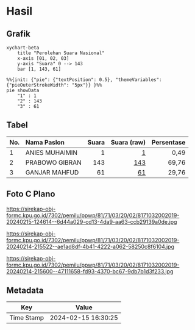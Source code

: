 # Hasil

## Grafik

```mermaid
xychart-beta
    title "Perolehan Suara Nasional"
    x-axis [01, 02, 03]
    y-axis "Suara" 0 --> 143
    bar [1, 143, 61]
```

```mermaid
%%{init: {"pie": {"textPosition": 0.5}, "themeVariables": {"pieOuterStrokeWidth": "5px"}} }%%
pie showData
    "1" : 1
    "2" : 143
    "3" : 61
```

## Tabel

| No. | Nama Paslon    | Suara | Suara (raw) | Persentase |
|:--- |:-------------- | -----:| -----------:| ----------:|
| 1   | ANIES MUHAIMIN | 1     | [1][p-1]    | 0,49       |
| 2   | PRABOWO GIBRAN | 143   | [143][p-2]  | 69,76      |
| 3   | GANJAR MAHFUD  | 61    | [61][p-3]   | 29,76      |


[p-1]: https://github.com/gigit-pemilu/pemilu-2024/blob/main/pilpres/hitung-suara/sub/81-maluku/sub/71-kota-ambon/sub/03-baguala/sub/2002-halong/sub/019-tps/sub/paslon-1.txt
[p-2]: https://github.com/gigit-pemilu/pemilu-2024/blob/main/pilpres/hitung-suara/sub/81-maluku/sub/71-kota-ambon/sub/03-baguala/sub/2002-halong/sub/019-tps/sub/paslon-2.txt
[p-3]: https://github.com/gigit-pemilu/pemilu-2024/blob/main/pilpres/hitung-suara/sub/81-maluku/sub/71-kota-ambon/sub/03-baguala/sub/2002-halong/sub/019-tps/sub/paslon-3.txt

## Foto C Plano

https://sirekap-obj-formc.kpu.go.id/7302/pemilu/ppwp/81/71/03/20/02/8171032002019-20240215-124614--6d44a029-cd13-4da9-aa63-ccb29139a0de.jpg

https://sirekap-obj-formc.kpu.go.id/7302/pemilu/ppwp/81/71/03/20/02/8171032002019-20240214-215522--ae1ad8df-4b41-4222-a062-58250c8f6104.jpg

https://sirekap-obj-formc.kpu.go.id/7302/pemilu/ppwp/81/71/03/20/02/8171032002019-20240214-215600--47111658-fd93-4370-bc67-9db7b1d3f233.jpg


## Metadata

| Key        | Value               |
| ---------- | ------------------- |
| Time Stamp | 2024-02-15 16:30:25 |



